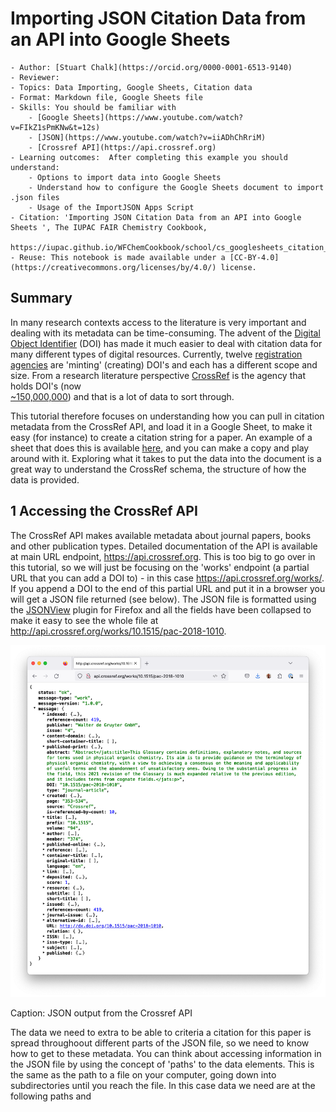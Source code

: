 # Importing JSON Citation Data from an API into Google Sheets 

```{dropdown} Culinary School Topic
- Author: [Stuart Chalk](https://orcid.org/0000-0001-6513-9140)
- Reviewer: 
- Topics: Data Importing, Google Sheets, Citation data
- Format: Markdown file, Google Sheets file
- Skills: You should be familiar with
    - [Google Sheets](https://www.youtube.com/watch?v=FIkZ1sPmKNw&t=12s)
    - [JSON](https://www.youtube.com/watch?v=iiADhChRriM)
    - [Crossref API](https://api.crossref.org)
- Learning outcomes:  After completing this example you should understand:
    - Options to import data into Google Sheets
    - Understand how to configure the Google Sheets document to import .json files
    - Usage of the ImportJSON Apps Script 
- Citation: 'Importing JSON Citation Data from an API into Google Sheets ', The IUPAC FAIR Chemistry Cookbook, 
  https://iupac.github.io/WFChemCookbook/school/cs_googlesheets_citation_data.html
- Reuse: This notebook is made available under a [CC-BY-4.0](https://creativecommons.org/licenses/by/4.0/) license.
```

## Summary
In many research contexts access to the literature is very important and dealing with its metadata can be time-consuming.
The advent of the [Digital Object Identifier](https://www.doi.org/) (DOI) has made it much easier to deal with 
citation data for many different types of digital resources.  Currently, twelve 
[registration agencies](https://www.doi.org/the-community/existing-registration-agencies/) are 'minting' (creating) 
DOI's and each has a different scope and size.  From a research literature perspective 
[CrossRef](https://www.crossref.org/) is the agency that holds DOI's (now  
[~150,000,000](https://www.crossref.org/06members/53status.html)) and that is a lot of data to sort through.

This tutorial therefore focuses on understanding how you can pull in citation metadata from the CrossRef API, and 
load it in a Google Sheet, to make it easy (for instance) to create a citation string for a paper.  An example of a
sheet that does this is available [here](https://docs.google.com/spreadsheets/d/1tvU1p4zZBHgiAl1IFZHerh7_yqrn_Vn5nLIV9FcAz_0/edit#gid=0), 
and you can make a copy and play around with it. Exploring what it takes to put the data into the document is a great
way to understand the CrossRef schema, the structure of how the data is provided.

## 1 Accessing the CrossRef API
The CrossRef API makes available metadata about journal papers, books and other publication types.  Detailed documentation
of the API is available at main URL endpoint, https://api.crossref.org.  This is too big to go over in this tutorial, so
we will just be focusing on the 'works' endpoint (a partial URL that you can add a DOI to) - in this case
https://api.crossref.org/works/.  If you append a DOI to the end of this partial URL and put it in a browser you will 
get a JSON file returned (see below).  The JSON file is formatted using the [JSONView](https://jsonview.com/) 
plugin for Firefox and all the fields have been collapsed to make it easy to see the whole file at
http://api.crossref.org/works/10.1515/pac-2018-1010.

![fig](../images/gsheets_citations_crossref_api.jpg)

Caption: JSON output from the Crossref API

The data we need to extra to be able to criteria a citation for this paper is spread throughoout different parts of the
JSON file, so we need to know how to get to these metadata. You can think about accessing information in the JSON file
by using the concept of 'paths' to the data elements. This is the same as the path to a file on your computer, going
down into subdirectories until you reach the file. In this case data we need are at the following paths and

